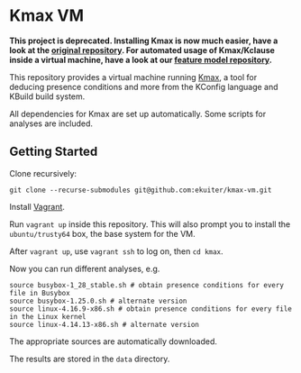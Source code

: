 # Kmax VM

**This project is deprecated. Installing Kmax is now much easier, have a look at the [original repository](https://github.com/paulgazz/kmax). For automated usage of Kmax/Kclause inside a virtual machine, have a look at our [feature model repository](https://github.com/ekuiter/feature-model-repository).**

This repository provides a virtual machine running
[Kmax](https://github.com/paulgazz/kmax), a tool for deducing presence
conditions and more from the KConfig language and KBuild build system.

All dependencies for Kmax are set up automatically. Some scripts for analyses
are included.

## Getting Started

Clone recursively:

```
git clone --recurse-submodules git@github.com:ekuiter/kmax-vm.git
```

Install [Vagrant](https://www.vagrantup.com/).

Run `vagrant up` inside this repository. This will also prompt you to install the
`ubuntu/trusty64` box, the base system for the VM.

After `vagrant up`, use `vagrant ssh` to log on, then `cd kmax`.

Now you can run different analyses, e.g.

```
source busybox-1_28_stable.sh # obtain presence conditions for every file in Busybox
source busybox-1.25.0.sh # alternate version
source linux-4.16.9-x86.sh # obtain presence conditions for every file in the Linux kernel
source linux-4.14.13-x86.sh # alternate version
```

The appropriate sources are automatically downloaded.

The results are stored in the `data` directory.
